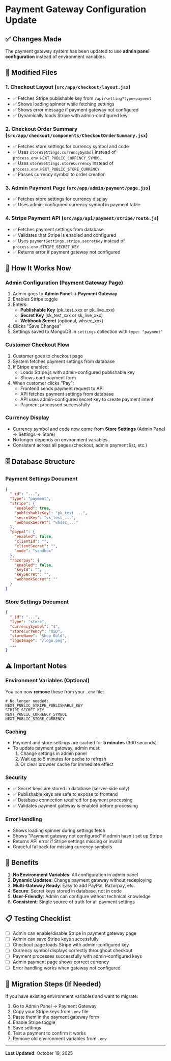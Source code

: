 # Payment Gateway Configuration Update

## ✅ Changes Made

The payment gateway system has been updated to use **admin panel configuration** instead of environment variables.

## 📝 Modified Files

### 1. **Checkout Layout** (`src/app/checkout/layout.jsx`)
- ✅ Fetches Stripe publishable key from `/api/setting?type=payment`
- ✅ Shows loading spinner while fetching settings
- ✅ Shows error message if payment gateway not configured
- ✅ Dynamically loads Stripe with admin-configured key

### 2. **Checkout Order Summary** (`src/app/checkout/components/CheckoutOrderSummary.jsx`)
- ✅ Fetches store settings for currency symbol and code
- ✅ Uses `storeSettings.currencySymbol` instead of `process.env.NEXT_PUBLIC_CURRENCY_SYMBOL`
- ✅ Uses `storeSettings.storeCurrency` instead of `process.env.NEXT_PUBLIC_STORE_CURRENCY`
- ✅ Passes currency symbol to order creation

### 3. **Admin Payment Page** (`src/app/admin/payment/page.jsx`)
- ✅ Fetches store settings for currency display
- ✅ Uses admin-configured currency symbol in payment table

### 4. **Stripe Payment API** (`src/app/api/payment/stripe/route.js`)
- ✅ Fetches payment settings from database
- ✅ Validates that Stripe is enabled and configured
- ✅ Uses `paymentSettings.stripe.secretKey` instead of `process.env.STRIPE_SECRET_KEY`
- ✅ Returns error if payment gateway not configured

## 🎯 How It Works Now

### Admin Configuration (Payment Gateway Page)
1. Admin goes to **Admin Panel → Payment Gateway**
2. Enables Stripe toggle
3. Enters:
   - **Publishable Key** (pk_test_xxx or pk_live_xxx)
   - **Secret Key** (sk_test_xxx or sk_live_xxx)
   - **Webhook Secret** (optional, whsec_xxx)
4. Clicks "Save Changes"
5. Settings saved to MongoDB in `settings` collection with `type: "payment"`

### Customer Checkout Flow
1. Customer goes to checkout page
2. System fetches payment settings from database
3. If Stripe enabled:
   - Loads Stripe.js with admin-configured publishable key
   - Shows card payment form
4. When customer clicks "Pay":
   - Frontend sends payment request to API
   - API fetches payment settings from database
   - API uses admin-configured secret key to create payment intent
   - Payment processed successfully

### Currency Display
- Currency symbol and code now come from **Store Settings** (Admin Panel → Settings → Store)
- No longer depends on environment variables
- Consistent across all pages (checkout, admin payment list, etc.)

## 🗄️ Database Structure

### Payment Settings Document
```json
{
  "_id": "...",
  "type": "payment",
  "stripe": {
    "enabled": true,
    "publishableKey": "pk_test_...",
    "secretKey": "sk_test_...",
    "webhookSecret": "whsec_..."
  },
  "paypal": {
    "enabled": false,
    "clientId": "",
    "clientSecret": "",
    "mode": "sandbox"
  },
  "razorpay": {
    "enabled": false,
    "keyId": "",
    "keySecret": "",
    "webhookSecret": ""
  }
}
```

### Store Settings Document
```json
{
  "_id": "...",
  "type": "store",
  "currencySymbol": "$",
  "storeCurrency": "USD",
  "storeName": "Shop Gold",
  "logoImage": "/logo.png",
  ...
}
```

## ⚠️ Important Notes

### Environment Variables (Optional)
You can now **remove** these from your `.env` file:
```
# No longer needed:
NEXT_PUBLIC_STRIPE_PUBLISHABLE_KEY
STRIPE_SECRET_KEY
NEXT_PUBLIC_CURRENCY_SYMBOL
NEXT_PUBLIC_STORE_CURRENCY
```

### Caching
- Payment and store settings are cached for **5 minutes** (300 seconds)
- To update payment gateway, admin must:
  1. Change settings in admin panel
  2. Wait up to 5 minutes for cache to refresh
  3. Or clear browser cache for immediate effect

### Security
- ✅ Secret keys are stored in database (server-side only)
- ✅ Publishable keys are safe to expose to frontend
- ✅ Database connection required for payment processing
- ✅ Validates payment gateway is enabled before processing

### Error Handling
- Shows loading spinner during settings fetch
- Shows "Payment gateway not configured" if admin hasn't set up Stripe
- Returns API error if Stripe settings missing or invalid
- Graceful fallback for missing currency symbols

## 🚀 Benefits

1. **No Environment Variables**: All configuration in admin panel
2. **Dynamic Updates**: Change payment gateway without redeploying
3. **Multi-Gateway Ready**: Easy to add PayPal, Razorpay, etc.
4. **Secure**: Secret keys stored in database, not in code
5. **User-Friendly**: Admin can configure without technical knowledge
6. **Consistent**: Single source of truth for all payment settings

## 📋 Testing Checklist

- [ ] Admin can enable/disable Stripe in payment gateway page
- [ ] Admin can save Stripe keys successfully
- [ ] Checkout page loads Stripe with admin-configured key
- [ ] Currency symbol displays correctly throughout checkout
- [ ] Payment processes successfully with admin-configured keys
- [ ] Admin payment page shows correct currency
- [ ] Error handling works when gateway not configured

## 🔄 Migration Steps (If Needed)

If you have existing environment variables and want to migrate:

1. Go to Admin Panel → Payment Gateway
2. Copy your Stripe keys from `.env` file
3. Paste them in the payment gateway form
4. Enable Stripe toggle
5. Save settings
6. Test a payment to confirm it works
7. Remove old environment variables from `.env`

---

**Last Updated**: October 19, 2025
